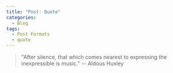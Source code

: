```yaml
---
title: "Post: Quote"
categories:
  - Blog
tags:
  - Post Formats
  - quote
---
```


> "After silence, that which comes nearest to expressing the inexpressible is music." 
> --  Aldous Huxley
